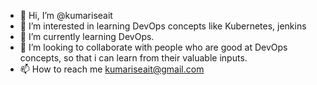- 👋 Hi, I’m @kumariseait
- 👀 I’m interested in learning DevOps concepts like Kubernetes, jenkins
- 🌱 I’m currently learning DevOps.
- 💞️ I’m looking to collaborate with people who are good at DevOps concepts, so that i can learn from their valuable inputs.
- 📫 How to reach me kumariseait@gmail.com

<!---
kumariseait/kumariseait is a ✨ special ✨ repository because its `README.md` (this file) appears on your GitHub profile.
You can click the Preview link to take a look at your changes.
--->
